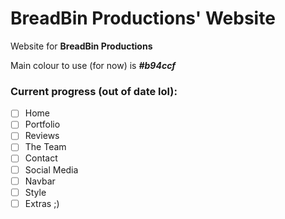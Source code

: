 # BreadBin Productions' Website

Website for **BreadBin Productions**

Main colour to use (for now) is ***#b94ccf***

### Current progress (out of date lol):

* [ ] Home
* [ ] Portfolio
* [ ] Reviews
* [ ] The Team
* [ ] Contact
* [ ] Social Media
* [ ] Navbar
* [ ] Style
* [ ] Extras ;)

